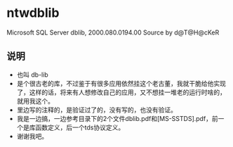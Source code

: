 # ntwdblib
Microsoft SQL Server dblib,  2000.080.0194.00 Source by d@T@H@cKeR

## 说明
- 也叫 db-lib
- 是个很古老的库，不过鉴于有很多应用依然挂这个老古董，我就干脆给他实现了，这样的话，将来有人想修改自己的应用，又不想挂一堆老的运行时啥的，就用我这个。
- 里边写的注释的，是验证过了的，没有写的，也没有验证。
- 我是一边搞，一边参考目录下的2个文件dblib.pdf和[MS-SSTDS].pdf，前一个是库函数定义，后一个tds协议定义。
- 谢谢我吧。




